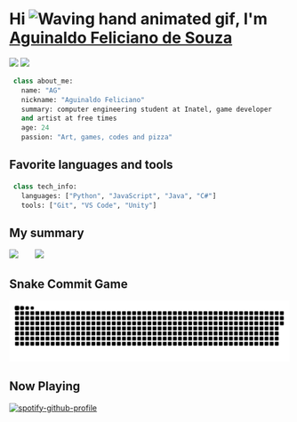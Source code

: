 <h1 align="left">Hi <img src="https://raw.githubusercontent.com/nixin72/nixin72/master/wave.gif" 
         alt="Waving hand animated gif"
         height="45"width="45" />, I'm <a href="https://github.com/Aguinaldofs"> Aguinaldo Feliciano de Souza</a></h1>  
         
[![](https://img.shields.io/badge/LinkedIn-Aguinaldofs-8e1519)](https://www.linkedin.com/in/aguinaldo-fs)
[![](https://img.shields.io/badge/Email-aguinaldojunior@gec.inatel.br-0c2d6b)](mailto:aguinaldojunior@gec.inatel.br)

<div align="right">
         

         
</div>

<div align="left">
        
```Python
 class about_me:
   name: "AG"
   nickname: "Aguinaldo Feliciano"
   summary: computer engineering student at Inatel, game developer
   and artist at free times
   age: 24
   passion: "Art, games, codes and pizza"
```
         
</div>

## Favorite languages and tools


```Python
 class tech_info:
   languages: ["Python", "JavaScript", "Java", "C#"]
   tools: ["Git", "VS Code", "Unity"]
```

## My summary

<p>
 <img height="165" src="https://github-readme-stats.vercel.app/api?username=Aguinaldofs&show_icons=true&theme=nord&title_color=f85149&icon_color=79b8ff&bg_color=0d1117">ㅤㅤ
 <img src="https://github-readme-stats.vercel.app/api/top-langs/?username=aguinaldofs&layout=compact&theme=nord&title_color=f85149&bg_color=0d1117&langs_count=6">
</p>
 
</p>

## Snake Commit Game
![Snake animation](https://github.com/aguinaldofs/aguinaldofs/blob/output/github-contribution-grid-snake.svg)

## Now Playing
<div align="left">
         
[![spotify-github-profile](https://spotify-github-profile.vercel.app/api/view?uid=3132b3rcaipmqcar24tea7ky4stm&cover_image=true&theme=novatorem)](https://spotify-github-profile.vercel.app/api/view?uid=3132b3rcaipmqcar24tea7ky4stm&redirect=true)
         
</div>

